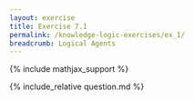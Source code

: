 ```yaml
---
layout: exercise
title: Exercise 7.1
permalink: /knowledge-logic-exercises/ex_1/
breadcrumb: Logical Agents
---
```


{% include mathjax_support %}

<div><i class="arrow-up loader" data-chapter="knowledge-logic-exercises" data-exercise="ex_1" data-rating="0"></i></div>
{% include_relative question.md %}
